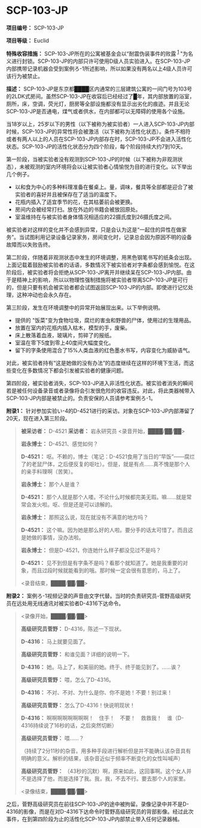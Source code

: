 # SCP-103-JP

**项目编号：** SCP-103-JP

**项目等级：** Euclid

**特殊收容措施：** SCP-103-JP所在的公寓被基金会以“耐震伪装事件的败露<sup class='footnoteref'>
 <a shape='rect' class='footnoteref' id='footnoteref-1' href='javascript:;' onclick='WIKIDOT.page.utils.scrollToReference(&apos;footnote-1&apos;)'>1</a>
</sup>"为名义进行封锁。SCP-103-JP的内部只许可使用D级人员实验进入。在SCP-103-JP内部携带记录机器会受到案例ろ-1所述影响，所以如果没有两名以上4级人员许可该行为被禁止。

**描述：** SCP-103-JP是东京都████区内通常的三层建筑公寓的一间门号为103号的2LDK式房间。虽然SCP-103-JP在收容后已经经过了█年，其内部放置的浴室，厕所，床，空调，荧光灯，厨房等全部设施都没有显示出劣化的痕迹。并且无论SCP-103-JP是否通电，煤气或者供水，在内部都可以无障碍的使用各个设施。

当18岁以上，25岁以下的男性（以下被称为被实验者）一人进入SCP-103-JP内部时候，SCP-103-JP的异常性将会被激活（以下被称为活性化状态）。条件不相符或者有两人以上的人员在SCP-103-JP内部存在时，SCP-103-JP不会进入活性化状态。SCP-103-JP的活性化状态分为四个阶段，每个阶段持续大约7到10天。

第一阶段，当被实验者没有观测到SCP-103-JP的时候（以下被称为非观测状态），未被观测的室内环境将会以让被实验者心情愉悦为目的进行变化。以下举出几个例子。

- 以和食为中心的多种料理准备在餐桌上。量，调味，餐具等全部都是迎合了被实验者的喜好并且被保存在了适当的温度下。
- 花瓶内插入了适宜季节的花，在其枯萎前会被更换。
- 房间内会被经常打扫。放在外边的书籍会被放回原处。
- 室温维持在与被实验者身体情况相适应的22摄氏度到26摄氏度之间。

被实验者对这样的变化并不会感到异常，只是会认为这是“一起住的异性在做家务”。当试图利用记录设备记录家务，房间变化时，记录总会因为原因不明的设备故障而以失败告终。

第二阶段，伴随着非观测状态中发生的环境调整，用黑色钢笔书写的纸条会出现。上面记载着鼓励被实验者的话语，多数情况下被实验者对字条都会感到愉悦。在这阶段后，被实验者将会拒绝从SCP-103-JP离开并继续呆在SCP-103-JP内部。由于是精神上的影响，所以以物理性强制措施将被实验者带离SCP-103-JP是可行的，但是只要有机会被实验者都会试图返回SCP-103-JP的内部。即使进行记忆处理，这种冲动也会永久存在。


第三阶段，发生在环境调整中的异常开始展现出来。以下举例说明。

- 提供的 "饭菜"变为食物垃圾，腐烂的害虫和野兽的尸体，使用过的生理用品。
- 放置在室内的花瓶内插入枯木，模型的手，废柴。
- 床上散落着血液，玻璃片，剪碎了的报纸。
- 室温在零下5度到零上40度间大幅度变化。
- 留下的字条使用混合了15%人类血液的红色墨水书写，内容变化为威胁语气。

对此，被实验者持有“这是她做的没有办法”的态度继续在这样的环境下生活，而这些变化在多数情况下都会引发被实验者的健康问题。

第四阶段，被实验者消失，SCP-103-JP进入非活性化状态。被实验者消失的瞬间若是被任何设备录音或者录像将会引发很危险的收容违反。对此，将此类器械带入SCP-103-JP内部是被禁止的。负责安保的人员请参考案例ろ-1。

**附录1：** 针对参加实验い-4的D-4521进行的采访。对象在SCP-103-JP内部滞留了20天，现在进入第三阶段。


> **被采访者：** D-4521
**采访者：** 岩永研究员
<录音开始，████/██/██>
> 
> **岩永博士：** D-4521、感觉如何？
> 
> **D-4521：**  呕。不赖的，博士（笔记：D-4521食用了当日的“早饭”——腐烂了的老鼠尸体，之后便反复的呕吐）。但是，就是有点……真不愧是那个人的亲手料理啊（苦笑）。
> 
> **岩永博士：** 那个人是谁？
> 
> **D-4521：** 那个人就是那个人喽。不论什么时候都完美无瑕。嘛……就是常常会发火啦。呕、但是还是可以谅解的。
> 
> **岩永博士：** 那照这么说，现在就没有不满意的地方吗？
> 
> **D-4521：** 这个嘛。因为她是那么好的人啦。要分手的话太可惜了。而且这是她做的事情，没办法啦。
> 
> **岩永博士：** 但是D-4521，你连她什么样子都没见过不是吗？
> 
> **D-4521：** 见不到但是有字条不是吗？看那个就知道了。她是我重要的对象，而且过段时候就能看到的哦。那时候一定会很有意思的，马上了。
> 
> <录音结束，████/██/██>
> 

**附录2：** 案例ろ-1视频记录的声音由文字代替。当时的负责研究员-菅野高级研究员在远处用无线通讯对被实验者D-4316下达命令。


> <录像开始，████/██/██>
> 
> **高级研究员菅野：** D-4316，陈述一下现状。
> 
> **D-4316：** 马上就要见面了。
> 
> **高级研究员菅野：** 和谁见面？详细的说明一下。
> 
> **D-4316：**  她。马上了，和美丽的她。终于、终于能见到了。……诶？
> 
> **高级研究员菅野：** 喂，怎么了D-4316。
> 
> **D-4316：**  不对、不对、为什么是你、你不是她！不要！别过来！
> 
> **高级研究员菅野：** 怎么了D-4316！快说明现状！
> 
> **D-4316：** 啊啊啊啊啊啊啊啊！　住手！　不要！　救救我！　谁（D-4316持续说了16秒的话，之后突然切断）
> 
> **高级研究员菅野：** 喂……？　
> 
> （持续了2分11秒的杂音。用多种手段进行解析但是并不能确认该杂音具有明确的意义。解析的结果，该杂音近似于频率不断变化的女性叫喊声）
> 
> **高级研究员菅野：** （43秒的沉默）啊，原来如此，这回事啊。这个女人并不是选择了他，而是选择了我。我，我，不去不行。要去那个人的家里。
> 
> <录像结束，████/██/██>
> 

之后，菅野高级研究员在前往SCP-103-JP的途中被拘留。录像记录中并不是D-4316的影像，而是在对D-4316下达命令时菅野高级研究员的背部影像。经过此次事件，在到第四阶段为止的活性化SCP-103-JP内部禁止带入任何记录器械。

